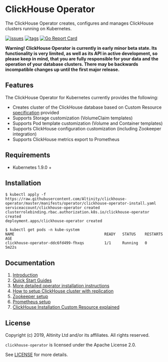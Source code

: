 # ClickHouse Operator

The ClickHouse Operator creates, configures and manages ClickHouse clusters running on Kubernetes.

[![issues](https://img.shields.io/github/issues/altinity/clickhouse-operator.svg)](https://github.com/altinity/clickhouse-operator/issues)
[![tags](https://img.shields.io/github/tag/altinity/clickhouse-operator.svg)](https://github.com/altinity/clickhouse-operator/tags)
[![Go Report Card](https://goreportcard.com/badge/github.com/altinity/clickhouse-operator)](https://goreportcard.com/report/github.com/altinity/clickhouse-operator)

**Warning! ClickHouse Operator is currently in early minor beta state. Its functionality is very limited, as well as its API in active development, so please keep in mind, that you are fully responsible for your data and the operation of your database clusters. There may be backwards incompatible changes up until the first major release.**

## Features

The ClickHouse Operator for Kubernetes currently provides the following:

- Creates cluster of the ClickHouse database based on Custom Resource [specification][1] provided
- Supports Storage customization (VolumeClaim templates)
- Supports Pod template customization (Volume and Container templates)
- Supports ClickHouse configuration customization (including Zookeeper integration)
- Supports ClickHouse metrics export to Prometheus

## Requirements

 * Kubernetes 1.9.0 +
 
## Installation

```console
$ kubectl apply -f https://raw.githubusercontent.com/Altinity/clickhouse-operator/master/manifests/operator/clickhouse-operator-install.yaml
serviceaccount/clickhouse-operator created
clusterrolebinding.rbac.authorization.k8s.io/clickhouse-operator created
deployment.apps/clickhouse-operator created

```

```console
$ kubectl get pods -n kube-system
NAME                                        READY   STATUS    RESTARTS   AGE
clickhouse-operator-ddc6fd499-fhxqs         1/1     Running   0          5m22s
```

## Documentation

1. [Introduction][2] 
1. [Quick Start Guides][3]
1. [More detailed operator installation instructions][4]
1. [How to setup ClickHouse cluster with replication][5]
1. [Zookeeper setup][6]
1. [Prometheus setup][7]
1. [ClickHouse Installation Custom Resource explained][8]

## License

Copyright (c) 2019, Altinity Ltd and/or its affiliates. All rights reserved.

`clickhouse-operator` is licensed under the Apache License 2.0.

See [LICENSE](LICENSE) for more details.
 
[1]: docs/examples/clickhouseinstallation-object.yaml
[2]: docs/introduction.md
[3]: docs/quick-start.md
[4]: docs/operator_installation_details.md
[5]: docs/replication_setup.md
[6]: docs/zookeeper_setup.md
[7]: docs/prometheus_setup.md
[8]: docs/custom_resource_explained.md
